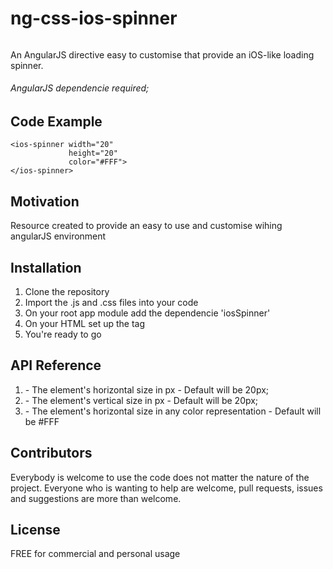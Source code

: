 # ng-css-ios-spinner

###### 
An AngularJS directive easy to customise that provide an iOS-like loading spinner.

###### AngularJS dependencie required;



## Code Example
```
<ios-spinner width="20"
             height="20"
             color="#FFF">
</ios-spinner>
```

## Motivation

Resource created to provide an easy to use and customise wihing angularJS environment

## Installation

1. Clone the repository
2. Import the .js and .css files into your code
3. On your root app module add the dependencie 'iosSpinner'
4. On your HTML set up the <ios-spinner> tag
5. You're ready to go

## API Reference

1. <ios-spinner width="$number"> - The element's horizontal size in px - Default will be 20px;
2. <ios-spinner height="$number"> - The element's vertical size in px - Default will be 20px;
3. <ios-spinner color="$string"> - The element's horizontal size in any color representation - Default will be #FFF


## Contributors

Everybody is welcome to use the code does not matter the nature of the project. Everyone who is wanting to help are welcome, pull requests, issues and suggestions are more than welcome.

## License

FREE for commercial and personal usage
